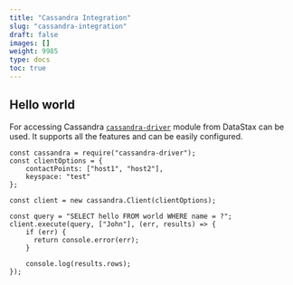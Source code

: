 ```yaml
---
title: "Cassandra Integration"
slug: "cassandra-integration"
draft: false
images: []
weight: 9985
type: docs
toc: true
---
```


## Hello world
For accessing Cassandra [`cassandra-driver`](https://github.com/datastax/nodejs-driver) module from DataStax can be used. It supports all the features and can be easily configured. 

    const cassandra = require("cassandra-driver");
    const clientOptions = {
        contactPoints: ["host1", "host2"],
        keyspace: "test"
    };
    
    const client = new cassandra.Client(clientOptions);
    
    const query = "SELECT hello FROM world WHERE name = ?";
    client.execute(query, ["John"], (err, results) => {
        if (err) {
          return console.error(err);
        }
    
        console.log(results.rows);
    });

